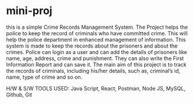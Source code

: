 # mini-proj
this is a simple Crime Records Management System.
The Project helps the police to keep the record of criminals who have committed crime. 
This will help the police department in enhanced management of information.
This system is made to keep the records about the prisoners and about the crimes. 
Police can login as a user and can add the details of prisoners like name, age, address, crime and punishment. 
They can also write the First Information Report and can save it.
The main aim of this project is to track the records of criminals, including his/her details, such as, criminal’s id, name, type of crime and so on.

H/W & S/W TOOLS USED:  Java Script, React, Postman, Node JS, MySQL, Github, Git
